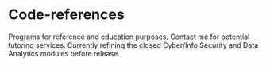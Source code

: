 # Code-references
Programs for reference and education purposes. Contact me for potential tutoring services.
Currently refining the closed Cyber/Info Security and Data Analytics modules before release.
